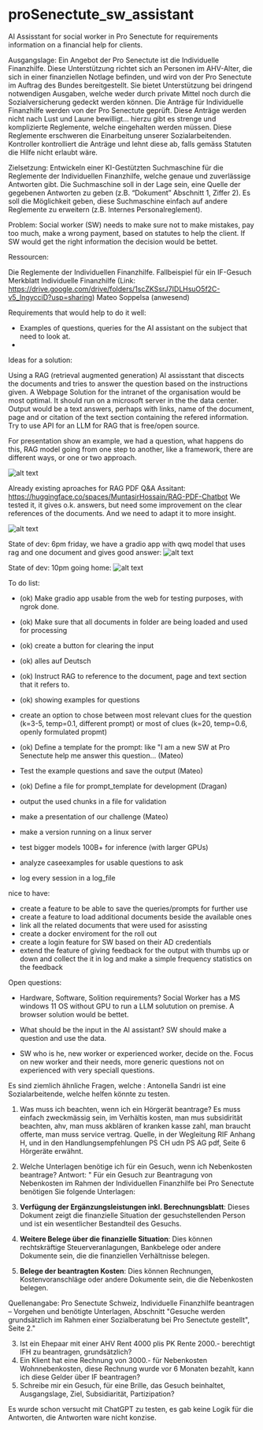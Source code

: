 # proSenectute_sw_assistant
AI Assisstant for social worker in Pro Senectute for requirements information on a financial help for clients.


Ausgangslage: Ein Angebot der Pro Senectute ist die Individuelle Finanzhilfe. Diese Unterstützung richtet sich an Personen im AHV-Alter, die sich in einer finanziellen Notlage befinden, und wird von der Pro Senectute im Auftrag des Bundes bereitgestellt. Sie bietet Unterstützung bei dringend notwendigen Ausgaben, welche weder durch private Mittel noch durch die Sozialversicherung gedeckt werden können. Die Anträge für Individuelle Finanzhilfe werden von der Pro Senectute geprüft. Diese Anträge werden nicht nach Lust und Laune bewilligt… hierzu gibt es strenge und komplizierte Reglemente, welche eingehalten werden müssen. Diese Reglemente erschweren die Einarbeitung unserer Sozialarbeitenden. Kontroller kontrolliert die Anträge und lehnt diese ab, falls gemäss Statuten die Hilfe nicht erlaubt wäre.


Zielsetzung: Entwickeln einer KI-Gestützten Suchmaschine für die Reglemente der Individuellen Finanzhilfe, welche genaue und zuverlässige Antworten gibt. Die Suchmaschine soll in der Lage sein, eine Quelle der gegebenen Antworten zu geben (z.B. “Dokument” Abschnitt 1, Ziffer 2). Es soll die Möglichkeit geben, diese Suchmaschine einfach auf andere Reglemente zu erweitern (z.B. Internes Personalreglement).

Problem: Social worker (SW) needs to make sure not to make mistakes, pay too much, make a wrong payment, based on statutes to help the client. If SW would get the right information the decision would be bettet.


Ressourcen:

Die Reglemente der Individuellen Finanzhilfe.
Fallbeispiel für ein IF-Gesuch
Merkblatt Individuelle Finanzhilfe (Link: https://drive.google.com/drive/folders/1scZKSsrJ7IDLHsuO5f2C-v5_IngycciD?usp=sharing)
Mateo Soppelsa (anwesend)

Requirements that would help to do it well:

- Examples of questions, queries for the AI assistant on the subject that need to look at.
-


Ideas for a solution:

Using a RAG (retrieval augmented generation) AI assisstant that discects the documents and tries to answer the question based on the instructions given. 
A Webpage Solution for the intranet of the organisation would be most optimal.
It should run on a microsoft server in the the data center. 
 Output would be a text answers, perhaps with links, name of the document, page and or citation of the text section containing the refered information.
 Try to use API for an LLM for RAG that is free/open source.
 
 For presentation show an example, we had a question, what happens do this, RAG model going from one step to another, like a framework, there are different ways, or one or two approach.

![alt text](image.png)


Already existing aproaches for RAG PDF Q&A Assitant: https://huggingface.co/spaces/MuntasirHossain/RAG-PDF-Chatbot
We tested it, it gives o.k. answers, but need some improvement on the clear references of the documents. And we need to adapt it to more insight.

![alt text](image-1.png)

State of dev: 6pm friday, we have a gradio app with qwq model that uses rag and one document and gives good answer:
![alt text](image-2.png)

State of dev: 10pm going home: 
![alt text](image-3.png)


To do list:
- (ok) Make gradio app usable from the web for testing purposes, with ngrok done.
- (ok) Make sure that all documents in folder are being loaded and used for processing
- (ok) create a button for clearing the input
- (ok) alles auf Deutsch
- (ok) Instruct RAG to reference to the document, page and text section that it refers to.
- (ok) showing examples for questions
- create an option to chose between most relevant clues for the question (k=3-5, temp=0.1, different prompt) or most of clues (k=20, temp=0.6, openly formulated propmt) 

- (ok) Define a template for the prompt: like "I am a new SW at Pro Senectute help me answer this question... (Mateo)
- Test the example questions and save the output (Mateo)
- (ok) Define a file for prompt_template for development (Dragan)
- output the used chunks in a file for validation
- make a presentation of our challenge (Mateo)
- make a version running on a linux server
- test bigger models 100B+ for inference (with larger GPUs)
- analyze caseexamples for usable questions to ask
- log every session in a log_file




nice to have:
- create a feature to be able to save the queries/prompts for further use
- create a feature to load additional documents beside the available ones
- link all the related documents that were used for asissting
- create a docker enviroment for the roll out
- create a login feature for SW based on their AD credentials
- extend the feature of giving feedback for the output with thumbs up or down and collect the it in log and make a simple frequency statistics on the feedback

Open questions:
- Hardware, Software, Solition requirements?
Social Worker has a MS windows 11 OS without GPU to run a LLM solutution on premise.
A browser solution would be bettet.

- What should be the input in the AI assistant?
SW should make a question and use the data.

- SW who is he, new worker or experienced worker, decide on the. Focus on new worker and their needs, more generic questions not on experienced with very speciall questions.

Es sind ziemlich ähnliche Fragen, welche :
Antonella Sandri ist eine Sozialarbeitende, welche helfen könnte zu testen.

1. Was muss ich beachten, wenn ich ein Hörgerät beantrage?
Es muss einfach zweckmässig sein, im Verhältis kosten, man mus subsidirität beachten, ahv, man muss akblären of kranken kasse zahl, man braucht offerte, man muss service vertrag. 
Quelle, in der Wegleitung RIF Anhang H, und in den Handlungsempfehlungen PS CH udn PS AG pdf, Seite 6 Hörgeräte erwähnt.  

2. Welche Unterlagen benötige ich für ein Gesuch, wenn ich Nebenkosten beantrage?
Antwort: " Für ein Gesuch zur Beantragung von Nebenkosten im Rahmen der Individuellen Finanzhilfe bei Pro Senectute benötigen Sie folgende Unterlagen:

1. **Verfügung der Ergänzungsleistungen inkl. Berechnungsblatt**: Dieses Dokument zeigt die finanzielle Situation der gesuchstellenden Person und ist ein wesentlicher Bestandteil des Gesuchs.
2. **Weitere Belege über die finanzielle Situation**: Dies können rechtskräftige Steuerveranlagungen, Bankbelege oder andere Dokumente sein, die die finanziellen Verhältnisse belegen.
3. **Belege der beantragten Kosten**: Dies können Rechnungen, Kostenvoranschläge oder andere Dokumente sein, die die Nebenkosten belegen.

Quellenangabe: Pro Senectute Schweiz, Individuelle Finanzhilfe beantragen – Vorgehen und benötigte Unterlagen, Abschnitt "Gesuche werden grundsätzlich im Rahmen einer Sozialberatung bei Pro Senectute gestellt", Seite 2."

3. Ist ein Ehepaar mit einer AHV Rent 4000 plis PK Rente 2000.- berechtigt IFH zu beantragen, grundsätzlich?
4. Ein Klient hat eine Rechnung von 3000.- für Nebenkosten Wohnnebenkosten, diese Rechnung wurde vor 6 Monaten bezahlt, kann ich diese Gelder über IF beantragen?
5. Schreibe mir ein Gesuch, für eine Brille, das Gesuch beinhaltet, Ausgangslage, Ziel, Subsidiarität, Partizipation?

Es wurde schon versucht mit ChatGPT zu testen, es gab keine Logik für die Antworten, die Antworten ware nicht konzise. 

